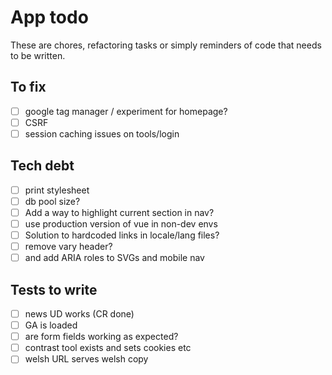 # App todo

These are chores, refactoring tasks or simply reminders of code that needs to be written.

## To fix
- [ ] google tag manager / experiment for homepage?
- [ ] CSRF
- [ ] session caching issues on tools/login

## Tech debt
- [ ] print stylesheet
- [ ] db pool size?
- [ ] Add a way to highlight current section in nav?
- [ ] use production version of vue in non-dev envs
- [ ] Solution to hardcoded links in locale/lang files? 
- [ ] remove vary header?
- [ ] and add ARIA roles to SVGs and mobile nav

## Tests to write
 - [ ] news UD works (CR done)
 - [ ] GA is loaded
 - [ ] are form fields working as expected?
 - [ ] contrast tool exists and sets cookies etc
 - [ ] welsh URL serves welsh copy